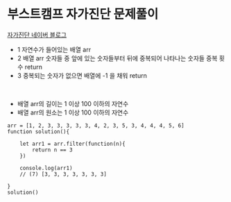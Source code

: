 # 부스트캠프 자가진단 문제풀이

[자가진단 네이버 블로그](https://blog.naver.com/boostcamp_official/221978031932)

- 1 자연수가 들어있는 배열 arr
- 2 배열 arr 숫자들 중 앞에 있는 숫자들부터 뒤에 중복되어 나타나는 숫자들 중복 횟수 return
- 3 중복되는 숫자가 없으면 배열에 -1 을 채워 return

<br>

- 배열 arr의 길이는 1 이상 100 이하의 자연수
- 배열 arr의 원소는 1 이상 100 이하의 자연수

```
arr = [1, 2, 3, 3, 3, 3, 3, 4, 2, 3, 5, 3, 4, 4, 4, 5, 6]
function solution(){

    let arr1 = arr.filter(function(n){
        return n == 3
    })

    console.log(arr1) 
    // (7) [3, 3, 3, 3, 3, 3, 3]

}
solution()
```